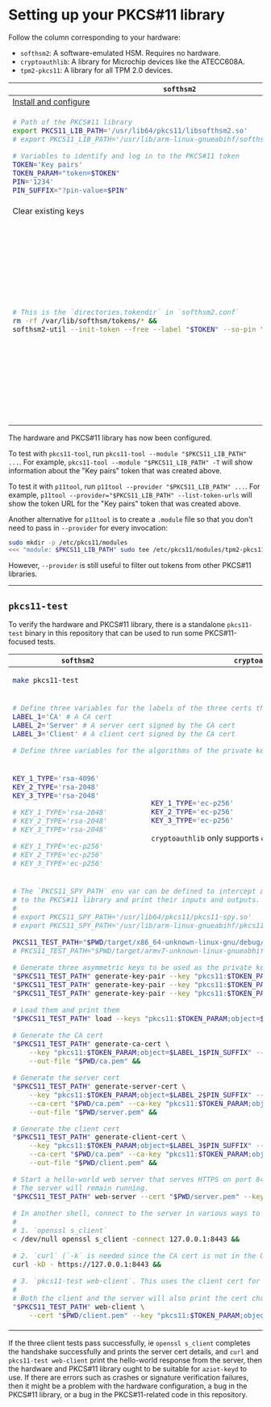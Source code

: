 # Setting up your PKCS#11 library

Follow the column corresponding to your hardware:

- `softhsm2`: A software-emulated HSM. Requires no hardware.
- `cryptoauthlib`: A library for Microchip devices like the ATECC608A.
- `tpm2-pkcs11`: A library for all TPM 2.0 devices.

<table>
<thead>
<tr>
<th><code>softhsm2</code></th>
<th><code>cryptoauthlib</code></th>
<th><code>tpm2-pkcs11</code></th>
</tr>
</thead>
<tbody>
<tr>
<td><a href="softhsm2.md">Install and configure</a></td>
<td><a href="cryptoauthlib.md">Install and configure</a></td>
<td><a href="tpm2-pkcs11/_index.md">Install and configure</a></td>
</tr>
<tr>
<td>

```sh
# Path of the PKCS#11 library
export PKCS11_LIB_PATH='/usr/lib64/pkcs11/libsofthsm2.so'
# export PKCS11_LIB_PATH='/usr/lib/arm-linux-gnueabihf/softhsm/libsofthsm2.so'

# Variables to identify and log in to the PKCS#11 token
TOKEN='Key pairs'
TOKEN_PARAM="token=$TOKEN"
PIN='1234'
PIN_SUFFIX="?pin-value=$PIN"

```
</td>
<td>

```sh
# Path of the PKCS#11 library
export PKCS11_LIB_PATH='/usr/lib/libcryptoauth.so'

# Variables to identify and log in to the PKCS#11 token
TOKEN_PARAM='slot-id=0'
PIN_SUFFIX=''
```
</td>
<td>

```sh
# Path of the PKCS#11 library
export PKCS11_LIB_PATH='/usr/local/lib/libtpm2_pkcs11.so'

# Variables to identify and log in to the PKCS#11 token
TOKEN='Key pairs'
TOKEN_PARAM="token=$TOKEN"
PIN='1234'
PIN_SUFFIX="?pin-value=$PIN"
```
</td>
</tr>
<tr>
<td colspan="3">Clear existing keys</td>
</tr>
<tr>
<td>

```sh
# This is the `directories.tokendir` in `softhsm2.conf`
rm -rf /var/lib/softhsm/tokens/* &&
softhsm2-util --init-token --free --label "$TOKEN" --so-pin "so$PIN" --pin "$PIN"
```
</td>
<td>

```sh
# This is the directory specified by `filestore` in `cryptoauthlib.conf`,
# plus the metadata files for objects in PKCS#11 slot 0.
rm -f /var/lib/cryptoauthlib/0.*.conf
```
</td>
<td>

```sh
sudo tpm2_clear

# This is the directory tpm2-pkcs11 was configured to use.
export TPM2_PKCS11_STORE='/opt/tpm2-pkcs11'

# tpm2_ptool requires Python 3 >= 3.7 and expects `python3` to be
# that version by default.
#
# If your distro has python3.7 or higher at a different path,
# like how Ubuntu 18.04 has `python3.7`, then set
# the `PYTHON_INTERPRETER` env var.
#
# export PYTHON_INTERPRETER=python3.7

rm -f "$TPM2_PKCS11_STORE/tpm2_pkcs11.sqlite3"
(
    cd ~/src/tpm2-pkcs11/tools &&
    ./tpm2_ptool init --primary-auth '1234' &&
    ./tpm2_ptool addtoken \
        --sopin "so$PIN" --userpin "$PIN" \
        --label "$TOKEN" --pid '1'
)
```
</td>
</tr>
</tbody>
</table>

The hardware and PKCS#11 library has now been configured.

To test with `pkcs11-tool`, run `pkcs11-tool --module "$PKCS11_LIB_PATH" ...`. For example, `pkcs11-tool --module "$PKCS11_LIB_PATH" -T` will show information about the "Key pairs" token that was created above.

To test it with `p11tool`, run `p11tool --provider "$PKCS11_LIB_PATH" ...`. For example, `p11tool --provider="$PKCS11_LIB_PATH" --list-token-urls` will show the token URL for the "Key pairs" token that was created above.

Another alternative for `p11tool` is to create a `.module` file so that you don't need to pass in `--provider` for every invocation:

```sh
sudo mkdir -p /etc/pkcs11/modules
<<< "module: $PKCS11_LIB_PATH" sudo tee /etc/pkcs11/modules/tpm2-pkcs11.module
```

However, `--provider` is still useful to filter out tokens from other PKCS#11 libraries.

---


## `pkcs11-test`

To verify the hardware and PKCS#11 library, there is a standalone `pkcs11-test` binary in this repository that can be used to run some PKCS#11-focused tests.

<table>
<thead>
<tr>
<th><code>softhsm2</code></th>
<th><code>cryptoauthlib</code></th>
<th><code>tpm2-pkcs11</code></th>
</tr>
</thead>
<tbody>
<tr>
<td colspan="3">

```sh
make pkcs11-test
```
</td>
</tr>
<tr>
<td colspan="3">

```sh
# Define three variables for the labels of the three certs that will be generated as part of the test.
LABEL_1='CA' # A CA cert
LABEL_2='Server' # A server cert signed by the CA cert
LABEL_3='Client' # A client cert signed by the CA cert

# Define three variables for the algorithms of the private keys of the certs. Valid values are `rsa-2048`, `rsa-4096` and `ec-p256`.
```
</td>
</tr>
<tr>
<td>

```sh
KEY_1_TYPE='rsa-4096'
KEY_2_TYPE='rsa-2048'
KEY_3_TYPE='rsa-2048'

# KEY_1_TYPE='rsa-2048'
# KEY_2_TYPE='rsa-2048'
# KEY_3_TYPE='rsa-2048'

# KEY_1_TYPE='ec-p256'
# KEY_2_TYPE='ec-p256'
# KEY_3_TYPE='ec-p256'
```
</td>
<td>

```sh
KEY_1_TYPE='ec-p256'
KEY_2_TYPE='ec-p256'
KEY_3_TYPE='ec-p256'
```

`cryptoauthlib` only supports `ec-p256` keys.
</td>
<td>

```sh
KEY_1_TYPE='rsa-2048'
KEY_2_TYPE='rsa-2048'
KEY_3_TYPE='rsa-2048'

# KEY_1_TYPE='ec-p256'
# KEY_2_TYPE='ec-p256'
# KEY_3_TYPE='ec-p256'
```

`tpm2-pkcs11` only supports `rsa-2048` and `ec-p256` keys.
</td>
</tr>
<tr>
<td colspan="3">

```sh
# The `PKCS11_SPY_PATH` env var can be defined to intercept all PKCS#11 API calls
# to the PKCS#11 library and print their inputs and outputs.
#
# export PKCS11_SPY_PATH='/usr/lib64/pkcs11/pkcs11-spy.so'
# export PKCS11_SPY_PATH='/usr/lib/arm-linux-gnueabihf/pkcs11/pkcs11-spy.so'

PKCS11_TEST_PATH="$PWD/target/x86_64-unknown-linux-gnu/debug/pkcs11-test"
# PKCS11_TEST_PATH="$PWD/target/armv7-unknown-linux-gnueabhif/debug/pkcs11-test"

# Generate three asymmetric keys to be used as the private keys for the three certs
"$PKCS11_TEST_PATH" generate-key-pair --key "pkcs11:$TOKEN_PARAM;object=$LABEL_1$PIN_SUFFIX" --type "$KEY_1_TYPE" &&
"$PKCS11_TEST_PATH" generate-key-pair --key "pkcs11:$TOKEN_PARAM;object=$LABEL_2$PIN_SUFFIX" --type "$KEY_2_TYPE" &&
"$PKCS11_TEST_PATH" generate-key-pair --key "pkcs11:$TOKEN_PARAM;object=$LABEL_3$PIN_SUFFIX" --type "$KEY_3_TYPE" &&

# Load them and print them
"$PKCS11_TEST_PATH" load --keys "pkcs11:$TOKEN_PARAM;object=$LABEL_1" "pkcs11:$TOKEN_PARAM;object=$LABEL_2" "pkcs11:$TOKEN_PARAM;object=$LABEL_3" &&

# Generate the CA cert
"$PKCS11_TEST_PATH" generate-ca-cert \
    --key "pkcs11:$TOKEN_PARAM;object=$LABEL_1$PIN_SUFFIX" --subject 'CA Inc' \
    --out-file "$PWD/ca.pem" &&

# Generate the server cert
"$PKCS11_TEST_PATH" generate-server-cert \
    --key "pkcs11:$TOKEN_PARAM;object=$LABEL_2$PIN_SUFFIX" --subject 'Server LLC' \
    --ca-cert "$PWD/ca.pem" --ca-key "pkcs11:$TOKEN_PARAM;object=$LABEL_1$PIN_SUFFIX" \
    --out-file "$PWD/server.pem" &&

# Generate the client cert
"$PKCS11_TEST_PATH" generate-client-cert \
    --key "pkcs11:$TOKEN_PARAM;object=$LABEL_3$PIN_SUFFIX" --subject 'Client GmbH' \
    --ca-cert "$PWD/ca.pem" --ca-key "pkcs11:$TOKEN_PARAM;object=$LABEL_1$PIN_SUFFIX" \
    --out-file "$PWD/client.pem" &&

# Start a hello-world web server that serves HTTPS on port 8443 using the server cert.
# The server will remain running.
"$PKCS11_TEST_PATH" web-server --cert "$PWD/server.pem" --key "pkcs11:$TOKEN_PARAM;object=$LABEL_2$PIN_SUFFIX"

# In another shell, connect to the server in various ways to verify that TLS works.
#
# 1. `openssl s_client`
< /dev/null openssl s_client -connect 127.0.0.1:8443 &&

# 2. `curl` (`-k` is needed since the CA cert is not in the OS trusted roots.) This should receive an HTTP 200 response with the body "Hello, world!"
curl -kD - https://127.0.0.1:8443 &&

# 3. `pkcs11-test web-client`. This uses the client cert for TLS client authentication. It should receive an HTTP 200 response with the body "Hello, world!"
#
# Both the client and the server will also print the cert chain of the other, and assert that the other's cert is signed by the CA cert.
"$PKCS11_TEST_PATH" web-client \
    --cert "$PWD/client.pem" --key "pkcs11:$TOKEN_PARAM;object=$LABEL_3$PIN_SUFFIX"
```
</td>
</tr>
</tbody>
</table>

If the three client tests pass successfully, ie `openssl s_client` completes the handshake successfully and prints the server cert details, and `curl` and `pkcs11-test web-client` print the hello-world response from the server, then the hardware and PKCS#11 library ought to be suitable for `aziot-keyd` to use. If there are errors such as crashes or signature verification failures, then it might be a problem with the hardware configuration, a bug in the PKCS#11 library, or a bug in the PKCS#11-related code in this repository.

